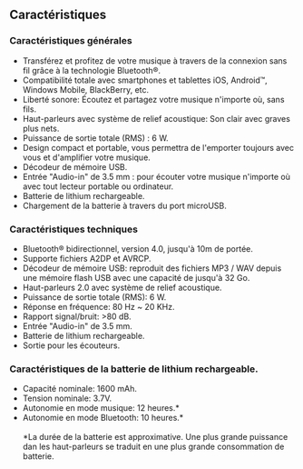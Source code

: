 ## Caractéristiques

### Caractéristiques générales

* Transférez et profitez de votre musique à travers de la connexion sans fil grâce à la technologie Bluetooth®.
* Compatibilité totale avec smartphones et tablettes iOS, Android™, Windows Mobile, BlackBerry, etc.
* Liberté sonore: Écoutez et partagez votre musique n'importe où, sans fils.
* Haut-parleurs avec système de relief acoustique: Son clair avec graves plus nets.
* Puissance de sortie totale (RMS) : 6 W.
* Design compact et portable, vous permettra de l'emporter toujours avec vous et d'amplifier votre musique.
* Décodeur de mémoire USB.
* Entrée "Audio-in" de 3.5 mm : pour écouter votre musique n'importe où avec tout lecteur portable ou ordinateur.
* Batterie de lithium rechargeable.
* Chargement de la batterie à travers du port microUSB.

### Caractéristiques techniques

* Bluetooth® bidirectionnel, version 4.0, jusqu'à 10m de portée.
* Supporte fichiers A2DP et AVRCP.
* Décodeur de mémoire USB: reproduit des fichiers MP3 / WAV depuis une mémoire flash USB avec une capacité de jusqu'à 32 Go.
* Haut-parleurs 2.0 avec système de relief acoustique.
* Puissance de sortie totale (RMS): 6 W.
* Réponse en fréquence: 80 Hz ~ 20 KHz.
* Rapport signal/bruit: >80 dB.
* Entrée "Audio-in" de 3.5 mm.
* Batterie de lithium rechargeable.
* Sortie pour les écouteurs.

### Caractéristiques de la batterie de lithium rechargeable.

* Capacité nominale: 1600 mAh.
* Tension nominale: 3.7V.
* Autonomie en mode musique: 12 heures.*
* Autonomie en mode Bluetooth: 10 heures.*
<br/><br/>
 *La durée  de la batterie est approximative. Une plus grande puissance dan les haut-parleurs se traduit en une plus grande consommation de batterie.
